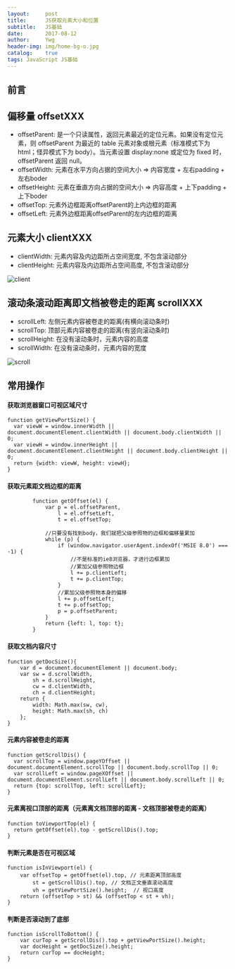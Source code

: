 ```yaml
---
layout:     post
title:      JS获取元素大小和位置
subtitle:   JS基础
date:       2017-08-12
author:     Ywg
header-img: img/home-bg-o.jpg
catalog:    true
tags: JavaScript JS基础
---
```


## 前言

## 偏移量 offsetXXX
- offsetParent: 是一个只读属性，返回元素最近的定位元素。如果没有定位元素，则 offsetParent 为最近的 table 元素对象或根元素（标准模式下为 html；怪异模式下为 body）。当元素设置 display:none 或定位为 fixed 时，offsetParent 返回 null。
- offsetWidth: 元素在水平方向占据的空间大小 => 内容宽度 + 左右padding + 左右boder
- offsetHeight: 元素在垂直方向占据的空间大小 => 内容高度 + 上下padding + 上下boder
- offsetTop: 元素外边框距离offsetParent的上内边框的距离
- offsetLeft: 元素外边框距离offsetParent的左内边框的距离

## 元素大小 clientXXX
- clientWidth: 元素内容及内边距所占空间宽度, 不包含滚动部分
- clientHeight: 元素内容及内边距所占空间高度, 不包含滚动部分

![client](https://segmentfault.com/img/remote/1460000005155281)

## 滚动条滚动距离即文档被卷走的距离 scrollXXX
- scrollLeft: 左侧元素内容被卷走的距离(有横向滚动条时)
- scrollTop: 顶部元素内容被卷走的距离(有竖向滚动条时)
- scrollHeight: 在没有滚动条时，元素内容的高度
- scrollWidth: 在没有滚动条时，元素内容的宽度

![scroll](https://segmentfault.com/img/remote/1460000005155283)

## 常用操作
#### 获取浏览器窗口可视区域尺寸 
```
function getViewPortSize() {
  var viewW = window.innerWidth || document.documentElement.clientWidth || document.body.clientWidth || 0;
  var viewH = window.innerHeight || document.documentElement.clientHeight || document.body.clientHeight || 0;
  return {width: viewW, height: viewH};
}
```

####  获取元素距文档边框的距离
```
        function getOffset(el) {
            var p = el.offsetParent,
                l = el.offsetLeft,
                t = el.offsetTop;

            //只要没有找到body，我们就把父级参照物的边框和偏移量累加
            while (p) {
                if (window.navigator.userAgent.indexOf('MSIE 8.0') === -1) {
                    //不是标准的ie8浏览器，才进行边框累加
                    //累加父级参照物边框
                    l += p.clientLeft;
                    t += p.clientTop;
                }
                //累加父级参照物本身的偏移
                l += p.offsetLeft;
                t += p.offsetTop;
                p = p.offsetParent;
            }
            return {left: l, top: t};
        }
```

#### 获取文档内容尺寸
```
function getDocSize(){
    var d = document.documentElement || document.body;
    var sw = d.scrollWidth,
        sh = d.scrollHeight,
        cw = d.clientWidth,
        ch = d.clientHeight;
    return {
        width: Math.max(sw, cw),
        height: Math.max(sh, ch)
    };
}
```

#### 元素内容被卷走的距离
```
function getScrollDis() {
  var scrollTop = window.pageYOffset || document.documentElement.scrollTop || document.body.scrollTop || 0;
  var scrollLeft = window.pageXOffset || document.documentElement.scrollLeft || document.body.scrollLeft || 0;
  return {top: scrollTop, left: scrollLeft};
}
```

#### 元素离视口顶部的距离（元素离文档顶部的距离 - 文档顶部被卷走的距离）
```
function toViewportTop(el) {
  return getOffset(el).top - getScrollDis().top;
}
```

#### 判断元素是否在可视区域
```
function isInViewport(el) {
    var offsetTop = getOffset(el).top, // 元素距离顶部高度
        st = getScrollDis().top, // 文档正文垂直滚动高度
        vh = getViewPortSize().height;  // 视口高度
    return (offsetTop > st) && (offsetTop < st + vh);
}
```

#### 判断是否滚动到了底部
```
function isScrollToBottom() {
    var curTop = getScrollDis().top + getViewPortSize().height;
    var docHeight = getDocSize().height;
    return curTop == docHeight;
}
```
